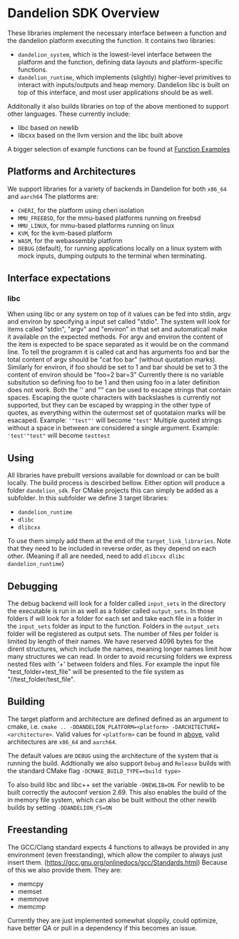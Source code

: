 # Dandelion SDK Overview
These libraries implement the necessary interface between a function and
the dandelion platform executing the function. It contains two libraries:
- `dandelion_system`, which is the lowest-level interface between the platform
and the function, defining data layouts and platform-specific functions.
- `dandelion_runtime`, which implements (slightly) higher-level primitives to
interact with inputs/outputs and heap memory. Dandelion libc is built on top
of this interface, and most user applications should be as well.

Additonally it also builds libraries on top of the above mentioned to support other languages.
These currently include:
- libc based on newlib
- libcxx based on the llvm version and the libc built above

A bigger selection of example functions can be found at [Function Examples](https://github.com/eth-easl/dandelionFunctionExamples)

## Platforms and Architectures

We support libraries for a variety of backends in Dandelion for both `x86_64` and `aarch64`
The platforms are:
- `CHERI`, for the platform using cheri isolation
- `MMU_FREEBSD`, for the mmu-based platforms running on freebsd
- `MMU_LINUX`, for mmu-based platforms running on linux
- `KVM`, for the kvm-based platform
- `WASM`, for the webassembly platform
- `DEBUG` (default), for running applications locally on a linux system with mock inputs,
dumping outputs to the terminal when terminating.

## Interface expectations
### libc
When using libc or any system on top of it values can be fed into stdin, argv and environ by specifying a input set called "stdio".
The system will look for items called "stdin", "argv" and "environ" in that set and automaticall make it available on the expected methods.
For argv and environ the content of the item is expected to be space separated as it would be on the command line.
To tell the programm it is called cat and has arguments foo and bar the total content of argv should be "cat foo bar" (without quotation marks).
Similarly for environ, if foo should be set to 1 and bar should be set to 3 the content of environ should be "foo=2 bar=3"
Currently there is no variable subsitution so defining foo to be 1 and then using foo in a later definition does not work.
Both the '' and "" can be used to escape strings that contain spaces.
Escaping the quote characters with backslashes is currently not supported, but they can be escaped by wrapping in the other type of quotes,
as everything within the outermost set of quotataion marks will be esacaped.
Example: `'"test"'` will become `"test"` 
Multiple quoted strings without a space in between are considered a single argument.
Example: `'test'"test"` will become `testtest` 

## Using

All libraries have prebuilt versions available for download or can be built locally.
The build process is descirbed bellow.
Either option will produce a folder `dandelion_sdk`.
For CMake projects this can simply be added as a subfolder.
In this subfolder we define 3 target libraries:
- `dandelion_runtime`
- `dlibc`
- `dlibcxx`

To use them simply add them at the end of the `target_link_libraries`.
Note that they need to be included in reverse order, as they depend on each other.
(Meaning if all are needed, need to add `dlibcxx dlibc dandelion_runtime`)

## Debugging
The debug backend will look for a folder called `input_sets` in the directory the executable is run in as well as a folder called `output_sets`.
In those folders if will look for a folder for each set and take each file in a folder in the `input_sets` folder as input to the function.
Folders in the `output_sets` folder will be registered as output sets.
The number of files per folder is limited by length of their names.
We have reserved 4096 bytes for the dirent structures, which include the names, meaning longer names limit how many structures we can read.
In order to avoid recursing folders we express nested files with '+' between folders and files.
For example the input file "test_folder+test_file" will be presented to the file system as "/<set folder name>/test_folder/test_file".

## Building
The target platform and architecture are defined defined as an argument to cmake, i.e.
`cmake .. -DDANDELION_PLATFORM=<platform> -DARCHITECTURE=<architecture>`. Valid values for `<platform>` can be found in [above](#platforms-and-architectures), valid architectures are `x86_64` and `aarch64`.

The default values are `DEBUG` using the architecture of the system that is running the build.
Addtionally we also support `Debug` and `Release` builds with the standard CMake flag `-DCMAKE_BUILD_TYPE=<build type>`

To also build libc and libc++ set the variable `-DNEWLIB=ON`.
For newlib to be built correctly the autoconf version 2.69.
This also enables the build of the in memory file system,
which can also be built without the other newlib builds by setting `-DDANDELION_FS=ON`

## Freestanding
The GCC/Clang standard expects 4 functions to allways be provided in any environment (even freestanding), which allow the compiler to always just insert them.
(https://gcc.gnu.org/onlinedocs/gcc/Standards.html)
Because of this we also provide them.
They are:
- memcpy
- memset
- memmove
- memcmp

Currently they are just implemented somewhat sloppily, could optimize, have better QA or pull in a dependency if this becomes an issue.
